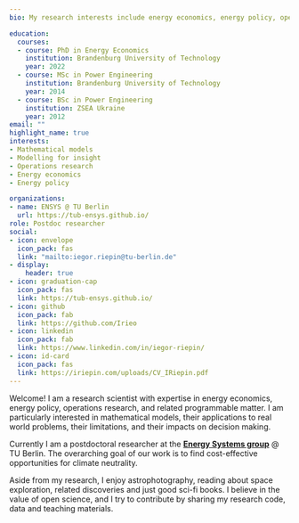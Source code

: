 ```yaml
---
bio: My research interests include energy economics, energy policy, operations research, and related programmable matter.

education:
  courses:
  - course: PhD in Energy Economics
    institution: Brandenburg University of Technology
    year: 2022
  - course: MSc in Power Engineering
    institution: Brandenburg University of Technology
    year: 2014
  - course: BSc in Power Engineering
    institution: ZSEA Ukraine
    year: 2012
email: ""
highlight_name: true
interests:
- Mathematical models
- Modelling for insight
- Operations research
- Energy economics
- Energy policy

organizations:
- name: ENSYS @ TU Berlin
  url: https://tub-ensys.github.io/
role: Postdoc researcher
social:
- icon: envelope
  icon_pack: fas
  link: "mailto:iegor.riepin@tu-berlin.de"
- display:
    header: true
- icon: graduation-cap
  icon_pack: fas
  link: https://tub-ensys.github.io/
- icon: github
  icon_pack: fab
  link: https://github.com/Irieo
- icon: linkedin
  icon_pack: fab
  link: https://www.linkedin.com/in/iegor-riepin/
- icon: id-card 
  icon_pack: fas
  link: https://iriepin.com/uploads/CV_IRiepin.pdf
---
```


Welcome! I am a research scientist with expertise in energy economics, energy policy, operations research, and related programmable matter. I am particularly interested in mathematical models, their applications to real world problems, their limitations, and their impacts on decision making.

Currently I am a postdoctoral researcher at the [**Energy Systems group**](https://www.tu.berlin/en/ensys) @ TU Berlin. The overarching goal of our work is to find cost-effective opportunities for climate neutrality. 

Aside from my research, I enjoy astrophotography, reading about space exploration, related discoveries and just good sci-fi books. I believe in the value of open science, and I try to contribute by sharing my research code, data and teaching materials.